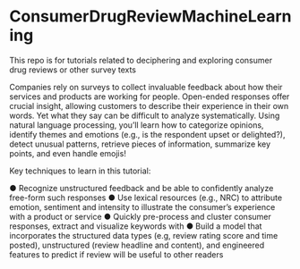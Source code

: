# ConsumerDrugReviewMachineLearning
This repo is for tutorials related to deciphering and exploring consumer drug reviews or other survey texts

Companies rely on surveys to collect invaluable feedback about how their services and products are working for people. Open-ended responses offer crucial insight, allowing customers to describe their experience in their own words. Yet what they say can be difficult to analyze systematically. Using natural language processing, you’ll learn how to categorize opinions, identify themes and emotions (e.g., is the respondent upset or delighted?), detect unusual patterns, retrieve pieces of information, summarize key points, and even handle emojis!

Key techniques to learn in this tutorial:

● Recognize unstructured feedback and be able to confidently analyze free-form such responses
● Use lexical resources (e.g., NRC) to attribute emotion, sentiment and intensity to illustrate the consumer’s experience with a product or service
● Quickly pre-process and cluster consumer responses, extract and visualize keywords with
● Build a model that incorporates the structured data types (e.g, review rating score and time posted), unstructured (review headline and content), and engineered features to predict if review will be useful to other readers


